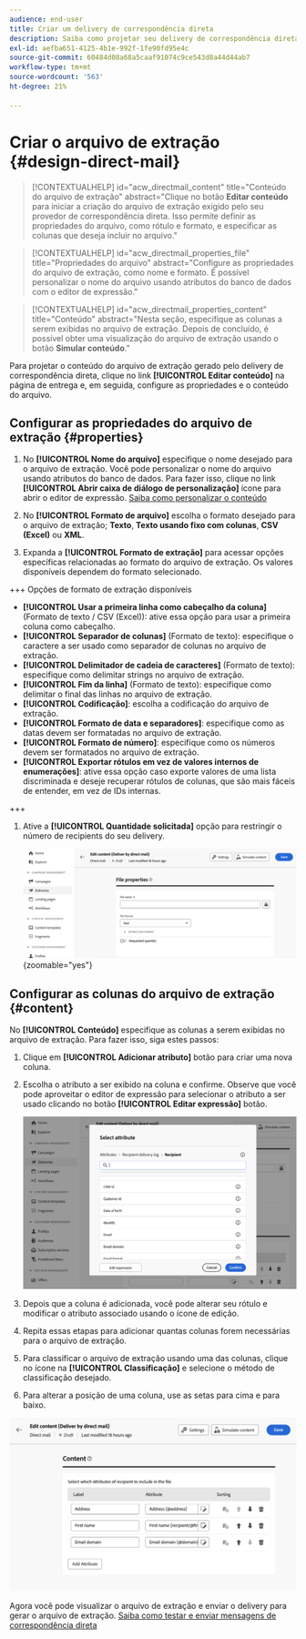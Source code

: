 ```yaml
---
audience: end-user
title: Criar um delivery de correspondência direta
description: Saiba como projetar seu delivery de correspondência direta com o Adobe Campaign Web
exl-id: aefba651-4125-4b1e-992f-1fe90fd95e4c
source-git-commit: 60484d08a68a5caaf91074c9ce543d8a44d44ab7
workflow-type: tm+mt
source-wordcount: '563'
ht-degree: 21%

---
```


# Criar o arquivo de extração {#design-direct-mail}

>[!CONTEXTUALHELP]
>id="acw_directmail_content"
>title="Conteúdo do arquivo de extração"
>abstract="Clique no botão **Editar conteúdo** para iniciar a criação do arquivo de extração exigido pelo seu provedor de correspondência direta. Isso permite definir as propriedades do arquivo, como rótulo e formato, e especificar as colunas que deseja incluir no arquivo."

>[!CONTEXTUALHELP]
>id="acw_directmail_properties_file"
>title="Propriedades do arquivo"
>abstract="Configure as propriedades do arquivo de extração, como nome e formato. É possível personalizar o nome do arquivo usando atributos do banco de dados com o editor de expressão."

>[!CONTEXTUALHELP]
>id="acw_directmail_properties_content"
>title="Conteúdo"
>abstract="Nesta seção, especifique as colunas a serem exibidas no arquivo de extração. Depois de concluído, é possível obter uma visualização do arquivo de extração usando o botão **Simular conteúdo**."

Para projetar o conteúdo do arquivo de extração gerado pelo delivery de correspondência direta, clique no link **[!UICONTROL Editar conteúdo]** na página de entrega e, em seguida, configure as propriedades e o conteúdo do arquivo.

## Configurar as propriedades do arquivo de extração {#properties}

1. No **[!UICONTROL Nome do arquivo]** especifique o nome desejado para o arquivo de extração. Você pode personalizar o nome do arquivo usando atributos do banco de dados. Para fazer isso, clique no link **[!UICONTROL Abrir caixa de diálogo de personalização]** ícone para abrir o editor de expressão. [Saiba como personalizar o conteúdo](../personalization/personalize.md)

1. No **[!UICONTROL Formato de arquivo]** escolha o formato desejado para o arquivo de extração; **Texto**, **Texto usando fixo com colunas**, **CSV (Excel)** ou **XML**.

1. Expanda a **[!UICONTROL Formato de extração]** para acessar opções específicas relacionadas ao formato do arquivo de extração. Os valores disponíveis dependem do formato selecionado.

+++ Opções de formato de extração disponíveis

   * **[!UICONTROL Usar a primeira linha como cabeçalho da coluna]** (Formato de texto / CSV (Excel)): ative essa opção para usar a primeira coluna como cabeçalho.
   * **[!UICONTROL Separador de colunas]** (Formato de texto): especifique o caractere a ser usado como separador de colunas no arquivo de extração.
   * **[!UICONTROL Delimitador de cadeia de caracteres]** (Formato de texto): especifique como delimitar strings no arquivo de extração.
   * **[!UICONTROL Fim da linha]** (Formato de texto): especifique como delimitar o final das linhas no arquivo de extração.
   * **[!UICONTROL Codificação]**: escolha a codificação do arquivo de extração.
   * **[!UICONTROL Formato de data e separadores]**: especifique como as datas devem ser formatadas no arquivo de extração.
   * **[!UICONTROL Formato de número]**: especifique como os números devem ser formatados no arquivo de extração.
   * **[!UICONTROL Exportar rótulos em vez de valores internos de enumerações]**: ative essa opção caso exporte valores de uma lista discriminada e deseje recuperar rótulos de colunas, que são mais fáceis de entender, em vez de IDs internas.

+++

1. Ative a **[!UICONTROL Quantidade solicitada]** opção para restringir o número de recipients do seu delivery.

   ![](assets/dm-content-details.png){zoomable="yes"}

## Configurar as colunas do arquivo de extração {#content}

No **[!UICONTROL Conteúdo]** especifique as colunas a serem exibidas no arquivo de extração. Para fazer isso, siga estes passos:

1. Clique em **[!UICONTROL Adicionar atributo]** botão para criar uma nova coluna.
1. Escolha o atributo a ser exibido na coluna e confirme. Observe que você pode aproveitar o editor de expressão para selecionar o atributo a ser usado clicando no botão **[!UICONTROL Editar expressão]** botão.

   ![](assets/dm-add-attribute.png)

1. Depois que a coluna é adicionada, você pode alterar seu rótulo e modificar o atributo associado usando o ícone de edição.
1. Repita essas etapas para adicionar quantas colunas forem necessárias para o arquivo de extração.
1. Para classificar o arquivo de extração usando uma das colunas, clique no ícone na **[!UICONTROL Classificação]** e selecione o método de classificação desejado.
1. Para alterar a posição de uma coluna, use as setas para cima e para baixo.

![](assets/dm-content-attributes.png)

Agora você pode visualizar o arquivo de extração e enviar o delivery para gerar o arquivo de extração. [Saiba como testar e enviar mensagens de correspondência direta](send-direct-mail.md)
